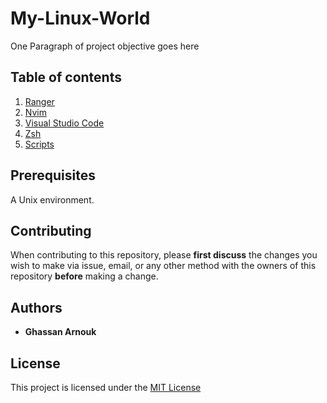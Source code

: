 # My-Linux-World

One Paragraph of project objective goes here

## Table of contents

1. [Ranger](/ranger)
2. [Nvim](/nvim)
3. [Visual Studio Code](/code)
4. [Zsh]()
5. [Scripts](/scripts)

## Prerequisites

A Unix environment.

## Contributing

When contributing to this repository, please **first discuss** the changes you wish to make via issue, email, or any other method with the owners of this repository **before** making a change.

## Authors

* **Ghassan Arnouk**

## License

This project is licensed under the [MIT License](LICENSE)

[LICENSE]: https://github.com/ghassanarnouk/README-Template/blob/master/LICENSE
